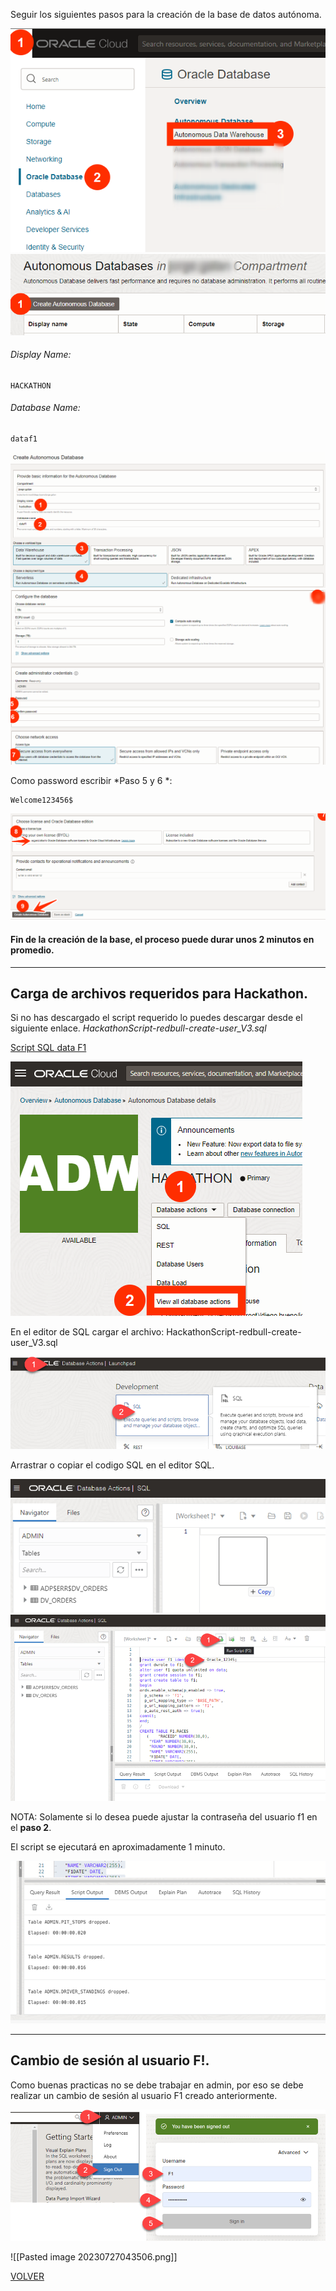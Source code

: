 
Seguir los siguientes pasos para la creación de la base de datos autónoma.

<img src="opt/Pasted image 20230726165655.png" alt="adw1">


<img src="opt/Pasted image 20230726165939.png" alt="adw2">



###### Display Name:
```
HACKATHON
```

###### Database Name:
```
dataf1
```

<img src="opt/Pasted image 20230726170350.png" alt="adw3">



<img src="opt/Pasted image 20230726171003.png" alt="adw4">

Como password escribir *Paso 5 y 6 *:
```
Welcome123456$
```



<img src="opt/Pasted image 20230726193833.png" alt="adw5">

#### Fin de la creación de la base, el proceso puede durar unos **2 minutos** en promedio.
---

## Carga de archivos requeridos para Hackathon.

Si no has descargado el script requerido lo puedes descargar desde el siguiente enlace. _HackathonScript-redbull-create-user_V3.sql_

[Script SQL data F1](opt/HackathonScript-redbull-create-user_V3.sql)


<img src="opt/Pasted image 20230727043003.png" alt="datatools">

En el editor de SQL cargar el archivo: HackathonScript-redbull-create-user_V3.sql

<img src="opt/Pasted image 20230727042316.png" alt="sqleditor">

Arrastrar o copiar el codigo SQL en el editor SQL.

<img src="opt/Pasted image 20230727042420.png" alt="copycode">


<img src="opt/Pasted image 20230727042450.png" alt="runcode">



NOTA: Solamente si lo desea puede ajustar la contraseña del usuario f1 en el **paso 2**.

El script se ejecutará en aproximadamente 1 minuto.

<img src="opt/Pasted image 20230727042551.png" alt="out">

---

## Cambio de sesión al usuario F!.

Como buenas practicas no se debe trabajar en admin, por eso se debe realizar un cambio de sesión al usuario F1 creado anteriormente.

<img src="opt/Pasted image 20230727043506.png" alt="cambio">

![[Pasted image 20230727043506.png]]


[VOLVER](README.md)
